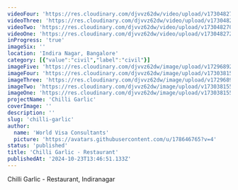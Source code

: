 ```yaml
---
videoFour: 'https://res.cloudinary.com/djvvz62dw/video/upload/v1730482716/greywall/projects/Chilli%20garlic/IMG_3487_bxha0f.mov'
videoThree: 'https://res.cloudinary.com/djvvz62dw/video/upload/v1730482710/greywall/projects/Chilli%20garlic/VIDEO-2023-12-05-16-56-41_vzsq9e.mp4'
videoTwo: 'https://res.cloudinary.com/djvvz62dw/video/upload/v1730482705/greywall/projects/Chilli%20garlic/VIDEO-2024-04-29-14-49-38_zwxvlt.mp4'
videoOne: 'https://res.cloudinary.com/djvvz62dw/video/upload/v1730482725/greywall/projects/Chilli%20garlic/IMG_3486_lpvr1t.mov'
inProgress: 'true'
imageSix: ''
location: 'Indira Nagar, Bangalore'
category: [{"value":"civil","label":"civil"}]
imageFive: 'https://res.cloudinary.com/djvvz62dw/image/upload/v1729689216/greywall/projects/Chilli%20garlic/img1_ykhzsu.webp'
imageFour: 'https://res.cloudinary.com/djvvz62dw/image/upload/v1730381559/greywall/projects/Chilli%20garlic/D_w1l8jg.jpg'
imageThree: 'https://res.cloudinary.com/djvvz62dw/image/upload/v1729689216/greywall/projects/Chilli%20garlic/img3_wstx1g.webp'
imageTwo: 'https://res.cloudinary.com/djvvz62dw/image/upload/v1730381556/greywall/projects/Chilli%20garlic/B_ssbw8s.jpg'
imageOne: 'https://res.cloudinary.com/djvvz62dw/image/upload/v1730381558/greywall/projects/Chilli%20garlic/A_hndkaa.jpg'
projectName: 'Chilli Garlic'
coverImage: ''
description: ''
slug: 'chilli-garlic'
author:
  name: 'World Visa Consultants'
  picture: 'https://avatars.githubusercontent.com/u/178646765?v=4'
status: 'published'
title: 'Chilli Garlic - Restaurant'
publishedAt: '2024-10-23T13:46:51.133Z'
---
```


Chilli Garlic - Restaurant, Indiranagar